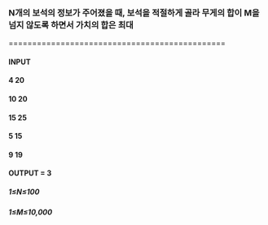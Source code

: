 ### N개의 보석의 정보가 주어졌을 때, 보석을 적절하게 골라 무게의 합이 M을 넘지 않도록 하면서 가치의 합은 최대
============================================== 
#### INPUT
#### 4 20
#### 10 20
#### 15 25
#### 5 15
#### 9 19
#### OUTPUT = 3

##### 1≤N≤100
##### 1≤M≤10,000

